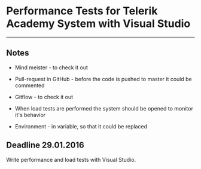 # Performance Tests for Telerik Academy System with Visual Studio

***

## Notes

* Mind meister - to check it out

* Pull-request in GitHub - before the code is pushed to master it could be commented

* Gitflow - to check it out

* When load tests are performed the system should be opened to monitor it's behavior

* Environment - in variable, so that it could be replaced

## Deadline 29.01.2016

Write performance and load tests with Visual Studio.